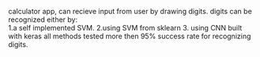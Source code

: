 calculator app, can recieve input from user by drawing digits.
digits can be recognized either by:<br>
1.a self implemented SVM.
2.using SVM from sklearn
3. using CNN built with keras
all methods tested more then 95% success rate for recognizing digits. 
